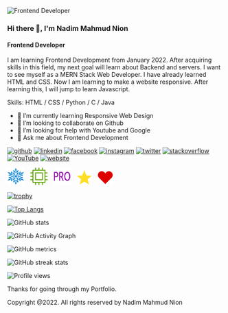 ![Frontend Developer]([[https://media-exp2.licdn.com/dms/image/C4D16AQGYNk8n9pXH2A/profile-displaybackgroundimage-shrink_350_1400/0/1653655848900?e=1661385600&v=beta&t=f59kNEUMPOFHqgswwaReoTnBYt6VMB0OmjRR9g8jqWQ](https://media.licdn.com/dms/image/C4D16AQGYNk8n9pXH2A/profile-displaybackgroundimage-shrink_350_1400/0/1653655848900?e=1680134400&v=beta&t=DH9TC3SdxSm7trk41R45E2Ymr9vA7d54q5S2_ue2Epc)](https://pbs.twimg.com/profile_banners/1244919777291669506/1666548241/1080x360))


### Hi there 👋, I'm Nadim Mahmud Nion
#### Frontend Developer


I am learning Frontend Development from January 2022. After acquiring skills in this field, my next goal will learn about Backend and servers. I want to see myself as a MERN Stack Web Developer. I have already learned HTML and CSS. Now I am learning to make a website responsive. After learning this, I will jump to learn Javascript.

Skills:  HTML / CSS / Python / C / Java

- 🌱 I’m currently learning Responsive Web Design 
- 👯 I’m looking to collaborate on Github 
- 🤔 I’m looking for help with Youtube and Google 
- 💬 Ask me about Frontend Development 


[<img src='https://cdn.jsdelivr.net/npm/simple-icons@3.0.1/icons/github.svg' alt='github' height='40'>](https://github.com/Nadim-Nion)  [<img src='https://cdn.jsdelivr.net/npm/simple-icons@3.0.1/icons/linkedin.svg' alt='linkedin' height='40'>](https://www.linkedin.com/in/nadim-mahmud-nion/)  [<img src='https://cdn.jsdelivr.net/npm/simple-icons@3.0.1/icons/facebook.svg' alt='facebook' height='40'>](https://www.facebook.com/nadimmahmudnion.nion)  [<img src='https://cdn.jsdelivr.net/npm/simple-icons@3.0.1/icons/instagram.svg' alt='instagram' height='40'>](https://www.instagram.com/mahmud_nion/)  [<img src='https://cdn.jsdelivr.net/npm/simple-icons@3.0.1/icons/twitter.svg' alt='twitter' height='40'>](https://twitter.com/NionHunter)  [<img src='https://cdn.jsdelivr.net/npm/simple-icons@3.0.1/icons/stackoverflow.svg' alt='stackoverflow' height='40'>](https://stackoverflow.com/users/mohammad-nadim-mahmud-neon)  [<img src='https://cdn.jsdelivr.net/npm/simple-icons@3.0.1/icons/youtube.svg' alt='YouTube' height='40'>](https://www.youtube.com/channel/76yooC-df1bfbZP3T0JJ2Q)  [<img src='https://cdn.jsdelivr.net/npm/simple-icons@3.0.1/icons/icloud.svg' alt='website' height='40'>](https://sites.google.com/diu.edu.bd/nadimmahmudnion/)  

<a href='https://archiveprogram.github.com/'><img src='https://raw.githubusercontent.com/acervenky/animated-github-badges/master/assets/acbadge.gif' width='40' height='40'></a> <a href='https://docs.github.com/en/developers'><img src='https://raw.githubusercontent.com/acervenky/animated-github-badges/master/assets/devbadge.gif' width='40' height='40'></a> <a href='https://github.com/pricing'><img src='https://raw.githubusercontent.com/acervenky/animated-github-badges/master/assets/pro.gif' width='40' height='40'></a> <a href='https://stars.github.com/'><img src='https://raw.githubusercontent.com/acervenky/animated-github-badges/master/assets/starbadge.gif' width='35' height='35'></a> <a href='https://docs.github.com/en/github/supporting-the-open-source-community-with-github-sponsors'><img src='https://raw.githubusercontent.com/acervenky/animated-github-badges/master/assets/sponsorbadge.gif' width='35' height='35'></a> 

[![trophy](https://github-profile-trophy.vercel.app/?username=Nadim-Nion)](https://github.com/ryo-ma/github-profile-trophy)

[![Top Langs](https://github-readme-stats.vercel.app/api/top-langs/?username=Nadim-Nion)](https://github.com/anuraghazra/github-readme-stats)

![GitHub stats](https://github-readme-stats.vercel.app/api?username=Nadim-Nion&show_icons=true&count_private=true)  

![GitHub Activity Graph](https://activity-graph.herokuapp.com/graph?username=Nadim-Nion)  

![GitHub metrics](https://metrics.lecoq.io/Nadim-Nion)  

![GitHub streak stats](https://github-readme-streak-stats.herokuapp.com/?user=Nadim-Nion)  

![Profile views](https://gpvc.arturio.dev/Nadim-Nion)  

<footer>
  <p> Thanks for going through my Portfolio. </p>
  <p> Copyright @2022. All rights reserved by Nadim Mahmud Nion </p>
</footer>
